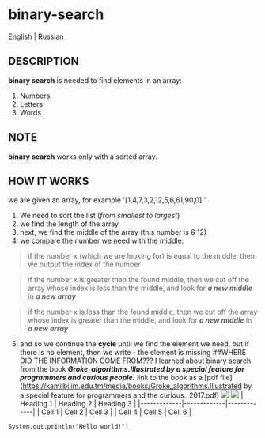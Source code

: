 # binary-search
[English](README.md) | [Russian](README-RU.md )
## DESCRIPTION
**binary search** is needed to find elements in an array:
1. Numbers
2. Letters
3. Words

## NOTE
**binary search** works only with a sorted array.

## HOW IT WORKS
we are given an array, for example '[1,4,7,3,2,12,5,6,61,90,0] '
1. We need to sort the list (*from smallest to largest*)
2. we find the length of the array
3. next, we find the middle of the array (this number is ~~6~~ 12)
4. we compare the number we need with the middle:
> if the number x (which we are looking for) is equal to the middle, then we output the index of the number

> if the number x is greater than the found middle, then we cut off the array whose index is less than the middle, and look for ***a new middle*** in ***a new array***

>if the number x is less than the found middle, then we cut off the array whose index is greater than the middle, and look for ***a new middle*** in ***a new array***

5. and so we continue the **cycle** until we find the element we need, but if there is no element, then we write - the element is missing 
##WHERE DID THE INFORMATION COME FROM???
I learned about binary search from the book ***Groke_algorithms.Illustrated by a special feature for programmers and curious people.***
link to the book as a [pdf file](https://kamilbilim.edu.tm/media/books/Groke_algorithms.Illustrated by a special feature for programmers and the curious._2017.pdf)
![](https://cdn1.ozone.ru/s3/multimedia-2/6511970834.jpg )
![](https://avatars.mds.yandex.net/get-mpic/4252138/2a00000194b1f20df3b27fbc7f730c2cb9f2/orig )
| Heading 1 | Heading 2 | Heading 3 |
|-------------|-------------|-------------|
| Cell 1 | Cell 2 | Cell 3 |
| Cell 4 | Cell 5 | Cell 6 |

```
System.out.println("Hello world!")
```
